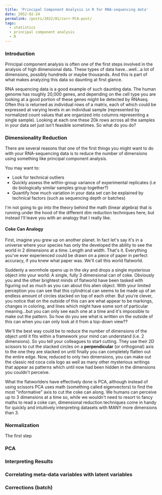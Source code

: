 ```yaml
---
title: 'Principal Component Analysis in R for RNA-sequencing data'
date: 2052-02-24
permalink: /posts/2022/01/corr-PCA-post/
tags:
  - statistics
  - principal component analysis
  - R
---
```


### Introduction

Principal component analysis is often one of the first steps involved in the analysis of high dimensional data. These types of data have...well...a lot of dimensions, possibly hundreds or maybe thousands. And this is part of what makes analyzing this data so daunting at first glance.

RNA sequencing data is a good example of such daunting data. The human genome has roughly 20,000 genes, and depending on the cell type you are looking at a good portion of these genes might be detected by RNAseq. Often this is returned as individual rows of a matrix, each of which could be expressed at varying levels in an individual sample (represented by normalized count values that are organized into columns representing a single sample). Looking at each one these 20k rows across all the samples in your data set just isn't feasible sometimes. So what do you do?

### Dimensionality Reduction

There are several reasons that one of the first things you might want to do with your RNA-sequencing data is to reduce the number of dimensions using something like principal component analysis.

You may want to:

* Look for technical outliers
* Quickly assess the within-group variance of experimental replicates (i.e do biologically similar samples group together?)
* Quantify how much variation in your data set can be explained by technical factors (such as sequencing depth or batches)

I'm not going to go into the theory behind the math (linear algebra) that is running under the hood of the different dim reduction techniques here, but instead I'll leave you with an analogy that I really like.

#### Coke Can Analogy

First, imagine you grew up on another planet. In fact let's say it's in a universe where your species has only the developed the ability to see the world in 2 dimensions at a time. Length and width. That's it. Everything you've ever experienced could be drawn on a piece of paper in perfect accuracy, if you knew what paper was. We'll call this world flatworld.

Suddenly a wormhole opens up in the sky and drops a single mysterious object into your world: A single, fully 3 dimensional can of coke. Obviously you and the other brightest minds of flatworld have been tasked with figuring out as much as you can about this alien object. With your limited perception you can see that this cylindrical can seems to be made up of an endless amount of circles stacked on top of each other. But you're clever, you notice that on the outside of this can are what appear to be markings, changes in coloring, and lines which might have some sort of particular meaning...but you can only see each one at a time and it's impossible to make out the pattern. So how do you see what is written on the outside of this can when you can only look at it from a top-down view??

We'll the best way could be to reduce the number of dimensions of the object until it fits within a framework your mind can understand (i.e. 2 dimensions). So you tell your colleagues to start cutting. They use their 2D scissors to cut the stacked circles on a **perpendicular** (or orthogonal) axis to the one they are stacked on until finally you can completely flatten out the entire edge. Now, reduced to only two dimensions, you can make out the classic red coca cola logo as well as many other mysterious writings that appear as patterns which until now had been hidden in the dimensions you couldn't perceive.

What the flatworlders have effectively done is PCA, although instead of using scissors PCA uses math (something called eigenvectors) to find the most "informative" axis to cut the coke can along. We humans can perceive up to 3 dimensions at a time so, while we wouldn't need to resort to fancy maths to read a coke can, dimensional reduction techniques come in handy for quickly and intuitively interpreting datasets with MANY more dimensions than 3.

### Normalization

The first step

### PCA

### Interpreting Results

### Correlating meta-data variables with latent variables

### Corrections (batch)
